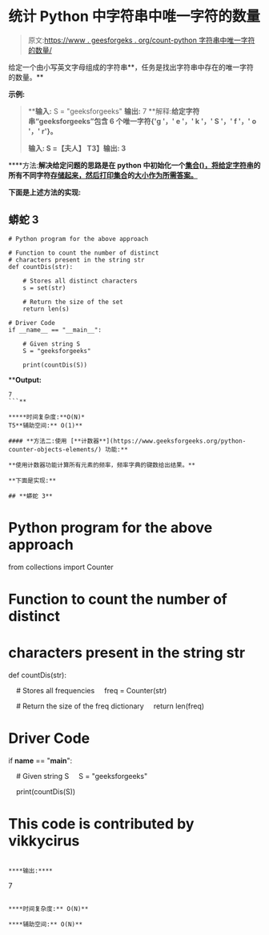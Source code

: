 # 统计 Python 中字符串中唯一字符的数量

> 原文:[https://www . geesforgeks . org/count-python 字符串中唯一字符的数量/](https://www.geeksforgeeks.org/count-the-number-of-unique-characters-in-a-string-in-python/)

给定一个由小写英文字母组成的字符串**，任务是找出字符串中存在的唯一字符的数量。**

****示例:****

> ****输入:** S = "geeksforgeeks"
> **输出:** 7
> **解释:**给定字符串“geeksforgeeks”包含 6 个唯一字符{'g '，' e '，' k '，' S '，' f '，' o '，' r'}。**
> 
>  ****输入:** S =【夫人】
> T3】输出: 3**

****方法:**解决给定问题的思路是在 python 中初始化一个[集合()，将给定字符串](https://www.geeksforgeeks.org/python-set-method/)的所有不同字符[存储起来，然后打印集合](https://www.geeksforgeeks.org/print-all-distinct-characters-of-a-string-in-order-3-methods/)的[大小作为所需答案。](https://www.geeksforgeeks.org/find-the-size-of-a-set-in-python/)**

**下面是上述方法的实现:**

## **蟒蛇 3**

```
# Python program for the above approach

# Function to count the number of distinct
# characters present in the string str
def countDis(str):

    # Stores all distinct characters
    s = set(str)

    # Return the size of the set
    return len(s)

# Driver Code
if __name__ == "__main__":

    # Given string S
    S = "geeksforgeeks"

    print(countDis(S))
```

****Output:** 

```
7
```** 

*****时间复杂度:**O(N)*
T5**辅助空间:** O(1)**

#### **方法二:使用 [**计数器**](https://www.geeksforgeeks.org/python-counter-objects-elements/) 功能:**

**使用计数器功能计算所有元素的频率，频率字典的键数给出结果。**

**下面是实现:**

## **蟒蛇 3**

```
# Python program for the above approach
from collections import Counter

# Function to count the number of distinct
# characters present in the string str
def countDis(str):

    # Stores all frequencies
    freq = Counter(str)

    # Return the size of the freq dictionary
    return len(freq)

# Driver Code
if __name__ == "__main__":

    # Given string S
    S = "geeksforgeeks"

    print(countDis(S))

# This code is contributed by vikkycirus
```

****输出:****

```
7
```

****时间复杂度:** O(N)**

****辅助空间:** O(N)**